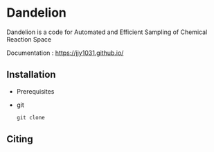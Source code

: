 # Dandelion 
Dandelion is a code for Automated and Efficient Sampling of Chemical Reaction Space

Documentation : <https://jjy1031.github.io/>

## Installation
- Prerequisites

- git
  ```python
  git clone
  ```


## Citing 
